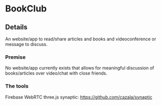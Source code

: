 # BookClub

## Details

An website/app to read/share articles and books and videoconference or message to discuss.

### Premise

No website/app currently exists that allows for meaningful discussion of books/articles over video/chat with close friends.

### The tools

Firebase
WebRTC
three.js
synaptic: https://github.com/cazala/synaptic

